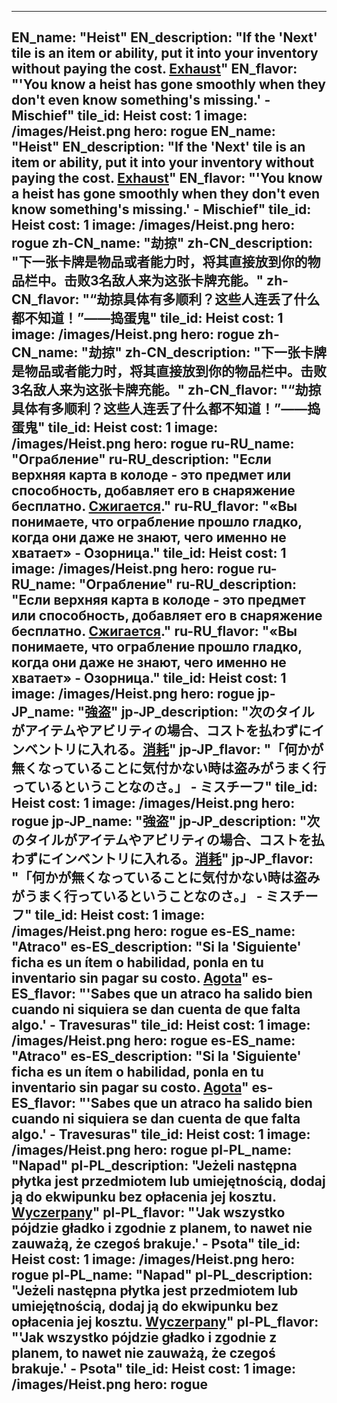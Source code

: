 ---

EN_name: "Heist"
EN_description: "If the 'Next' tile is an item or ability, put it into your inventory without paying the cost. <u>Exhaust</u>"
EN_flavor: "'You know a heist has gone smoothly when they don't even know something's missing.' - Mischief"
tile_id: Heist
cost: 1
image: /images/Heist.png
hero: rogue
EN_name: "Heist"
EN_description: "If the 'Next' tile is an item or ability, put it into your inventory without paying the cost. <u>Exhaust</u>"
EN_flavor: "'You know a heist has gone smoothly when they don't even know something's missing.' - Mischief"
tile_id: Heist
cost: 1
image: /images/Heist.png
hero: rogue
zh-CN_name: "劫掠"
zh-CN_description: "下一张卡牌是物品或者能力时，将其直接放到你的物品栏中。击败3名敌人来为这张卡牌充能。"
zh-CN_flavor: "“劫掠具体有多顺利？这些人连丢了什么都不知道！”——捣蛋鬼"
tile_id: Heist
cost: 1
image: /images/Heist.png
hero: rogue
zh-CN_name: "劫掠"
zh-CN_description: "下一张卡牌是物品或者能力时，将其直接放到你的物品栏中。击败3名敌人来为这张卡牌充能。"
zh-CN_flavor: "“劫掠具体有多顺利？这些人连丢了什么都不知道！”——捣蛋鬼"
tile_id: Heist
cost: 1
image: /images/Heist.png
hero: rogue
ru-RU_name: "Ограбление"
ru-RU_description: "Если верхняя карта в колоде - это предмет или способность, добавляет его в снаряжение бесплатно. <u>Сжигается</u>."
ru-RU_flavor: "«Вы понимаете, что ограбление прошло гладко, когда они даже не знают, чего именно не хватает» - Озорница."
tile_id: Heist
cost: 1
image: /images/Heist.png
hero: rogue
ru-RU_name: "Ограбление"
ru-RU_description: "Если верхняя карта в колоде - это предмет или способность, добавляет его в снаряжение бесплатно. <u>Сжигается</u>."
ru-RU_flavor: "«Вы понимаете, что ограбление прошло гладко, когда они даже не знают, чего именно не хватает» - Озорница."
tile_id: Heist
cost: 1
image: /images/Heist.png
hero: rogue
jp-JP_name: "強盗"
jp-JP_description: "次のタイルがアイテムやアビリティの場合、コストを払わずにインベントリに入れる。<u>消耗</u>"
jp-JP_flavor: "「何かが無くなっていることに気付かない時は盗みがうまく行っているということなのさ。」 - ミスチーフ"
tile_id: Heist
cost: 1
image: /images/Heist.png
hero: rogue
jp-JP_name: "強盗"
jp-JP_description: "次のタイルがアイテムやアビリティの場合、コストを払わずにインベントリに入れる。<u>消耗</u>"
jp-JP_flavor: "「何かが無くなっていることに気付かない時は盗みがうまく行っているということなのさ。」 - ミスチーフ"
tile_id: Heist
cost: 1
image: /images/Heist.png
hero: rogue
es-ES_name: "Atraco"
es-ES_description: "Si la 'Siguiente' ficha es un ítem o habilidad, ponla en tu inventario sin pagar su costo. <u>Agota</u>"
es-ES_flavor: "'Sabes que un atraco ha salido bien cuando ni siquiera se dan cuenta de que falta algo.' - Travesuras"
tile_id: Heist
cost: 1
image: /images/Heist.png
hero: rogue
es-ES_name: "Atraco"
es-ES_description: "Si la 'Siguiente' ficha es un ítem o habilidad, ponla en tu inventario sin pagar su costo. <u>Agota</u>"
es-ES_flavor: "'Sabes que un atraco ha salido bien cuando ni siquiera se dan cuenta de que falta algo.' - Travesuras"
tile_id: Heist
cost: 1
image: /images/Heist.png
hero: rogue
pl-PL_name: "Napad"
pl-PL_description: "Jeżeli następna płytka jest przedmiotem lub umiejętnością, dodaj ją do ekwipunku bez opłacenia jej kosztu. <u>Wyczerpany</u>"
pl-PL_flavor: "'Jak wszystko pójdzie gładko i zgodnie z planem, to nawet nie zauważą, że czegoś brakuje.' - Psota"
tile_id: Heist
cost: 1
image: /images/Heist.png
hero: rogue
pl-PL_name: "Napad"
pl-PL_description: "Jeżeli następna płytka jest przedmiotem lub umiejętnością, dodaj ją do ekwipunku bez opłacenia jej kosztu. <u>Wyczerpany</u>"
pl-PL_flavor: "'Jak wszystko pójdzie gładko i zgodnie z planem, to nawet nie zauważą, że czegoś brakuje.' - Psota"
tile_id: Heist
cost: 1
image: /images/Heist.png
hero: rogue
---
